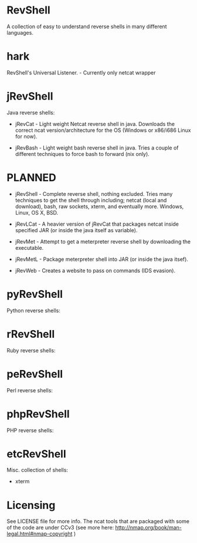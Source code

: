 RevShell
========

A collection of easy to understand reverse shells in many different languages.

hark
====

RevShell's Universal Listener. - Currently only netcat wrapper

jRevShell
=========

Java reverse shells:

* jRevCat - Light weight Netcat reverse shell in java. Downloads the correct ncat version/architecture for the OS (Windows or x86/i686 Linux for now).

* jRevBash - Light weight bash reverse shell in java. Tries a couple of different techniques to force bash to forward (nix only).

PLANNED
=======
* jRevShell - Complete reverse shell, nothing excluded. Tries many techniques to get the shell through including; netcat (local and download), bash, raw sockets, xterm, and eventually more. Windows, Linux, OS X, BSD.

* jRevLCat - A heavier version of jRevCat that packages netcat inside specified JAR (or inside the java itself as variable).

* jRevMet - Attempt to get a meterpreter reverse shell by downloading the executable.

* jRevMetL - Package meterpreter shell into JAR (or inside the java itsef).

* jRevWeb - Creates a website to pass on commands (IDS evasion). 

pyRevShell
=========

Python reverse shells:

rRevShell
=========

Ruby reverse shells:

peRevShell
==========

Perl reverse shells:

phpRevShell
===========

PHP reverse shells:

etcRevShell
===========

Misc. collection of shells:

* xterm

Licensing
=========

See LICENSE file for more info. The ncat tools that are packaged with some of the code are under CCv3 (see more here: http://nmap.org/book/man-legal.html#nmap-copyright )
